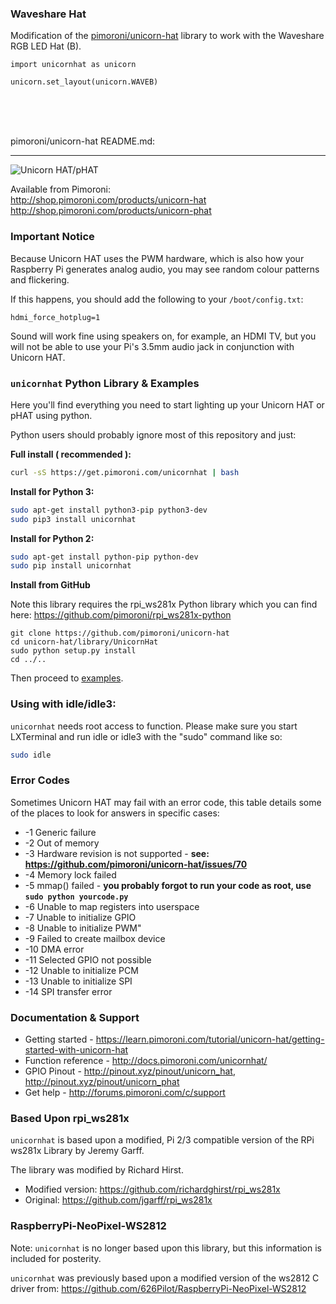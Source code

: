 ### Waveshare Hat
Modification of the [pimoroni/unicorn-hat](https://github.com/pimoroni/unicorn-hat) library to work with the Waveshare RGB LED Hat (B).

```
import unicornhat as unicorn

unicorn.set_layout(unicorn.WAVEB)
```  

<br><br><br>

pimoroni/unicorn-hat README.md:

--------------------

![Unicorn HAT/pHAT](unicorn-hat-logo.png)

Available from Pimoroni:  
http://shop.pimoroni.com/products/unicorn-hat  
http://shop.pimoroni.com/products/unicorn-phat

### Important Notice

Because Unicorn HAT uses the PWM hardware, which is also how your Raspberry Pi generates analog audio, you may see random colour patterns and flickering.

If this happens, you should add the following to your `/boot/config.txt`:

```
hdmi_force_hotplug=1
```

Sound will work fine using speakers on, for example, an HDMI TV, but you will not be able to use your Pi's 3.5mm audio jack in conjunction with Unicorn HAT.

### `unicornhat` Python Library & Examples

Here you'll find everything you need to start lighting up your Unicorn HAT or pHAT using python.

Python users should probably ignore most of this repository and just:

**Full install ( recommended ):**

```bash
curl -sS https://get.pimoroni.com/unicornhat | bash
```

**Install for Python 3:**

```bash
sudo apt-get install python3-pip python3-dev
sudo pip3 install unicornhat
```

**Install for Python 2:**

```bash
sudo apt-get install python-pip python-dev
sudo pip install unicornhat
```

**Install from GitHub**

Note this library requires the rpi_ws281x Python library which you can find here: https://github.com/pimoroni/rpi_ws281x-python

```
git clone https://github.com/pimoroni/unicorn-hat
cd unicorn-hat/library/UnicornHat
sudo python setup.py install
cd ../..
```

Then proceed to [examples](examples).

### Using with idle/idle3:

`unicornhat` needs root access to function. Please make sure you start LXTerminal and run idle or idle3 with the "sudo" command like so:

```bash
sudo idle
```

### Error Codes

Sometimes Unicorn HAT may fail with an error code, this table details some of the places to look for answers in specific cases:

* -1 Generic failure
* -2 Out of memory
* -3 Hardware revision is not supported - **see: https://github.com/pimoroni/unicorn-hat/issues/70**
* -4 Memory lock failed
* -5 mmap() failed - **you probably forgot to run your code as root, use `sudo python yourcode.py`**
* -6 Unable to map registers into userspace
* -7 Unable to initialize GPIO
* -8 Unable to initialize PWM"
* -9 Failed to create mailbox device
* -10 DMA error
* -11 Selected GPIO not possible
* -12 Unable to initialize PCM
* -13 Unable to initialize SPI
* -14 SPI transfer error

### Documentation & Support

* Getting started - https://learn.pimoroni.com/tutorial/unicorn-hat/getting-started-with-unicorn-hat
* Function reference - http://docs.pimoroni.com/unicornhat/
* GPIO Pinout - http://pinout.xyz/pinout/unicorn_hat, http://pinout.xyz/pinout/unicorn_phat
* Get help - http://forums.pimoroni.com/c/support

### Based Upon rpi_ws281x

`unicornhat` is based upon a modified, Pi 2/3 compatible version of the RPi ws281x Library by Jeremy Garff.

The library was modified by Richard Hirst.

* Modified version: https://github.com/richardghirst/rpi_ws281x
* Original: https://github.com/jgarff/rpi_ws281x

### RaspberryPi-NeoPixel-WS2812

Note: `unicornhat` is no longer based upon this library, but this information is included for posterity.

`unicornhat` was previously based upon a modified version of the ws2812 C driver from: https://github.com/626Pilot/RaspberryPi-NeoPixel-WS2812
